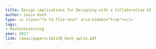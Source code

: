 ```yaml
---
title: Design implications for Designing with a Collaborative AI
author: Janin Koch
type: <i class="fa fa-file-text" aria-hidden="true"></i>
tags:
- MachineLearning
year: 2017
link: /aaai/papers/161130_Koch_aalto.pdf
---
```

